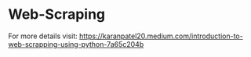 # Web-Scraping
For more details visit: https://karanpatel20.medium.com/introduction-to-web-scrapping-using-python-7a65c204b
